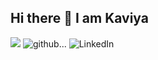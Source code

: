 ## Hi there 👋 I am Kaviya
![](https://komarev.com/ghpvc/?username=VKaaviya&color=brightgreen)
![github](https://img.shields.io/badge/GitHub-red?style=for-the-badge&logo=GitHub&logoColor=white)...
![LinkedIn](https://img.shields.io/badge/LinkedIn-blue?style=for-the-badge&logo=LinkedInb&logoColor=white)
<!--
**VKaaviya/Vkaaviya** is a ✨ _special_ ✨ repository because its `README.md` (this file) appears on your GitHub profile.

Here are some ideas to get you started:

- 🔭 I’m currently working on ...
- 🌱 I’m currently learning ...
- 👯 I’m looking to collaborate on ...
- 🤔 I’m looking for help with ...
- 💬 Ask me about ...
- 📫 How to reach me: ...
- 😄 Pronouns: ...
- ⚡ Fun fact: ...
-->
